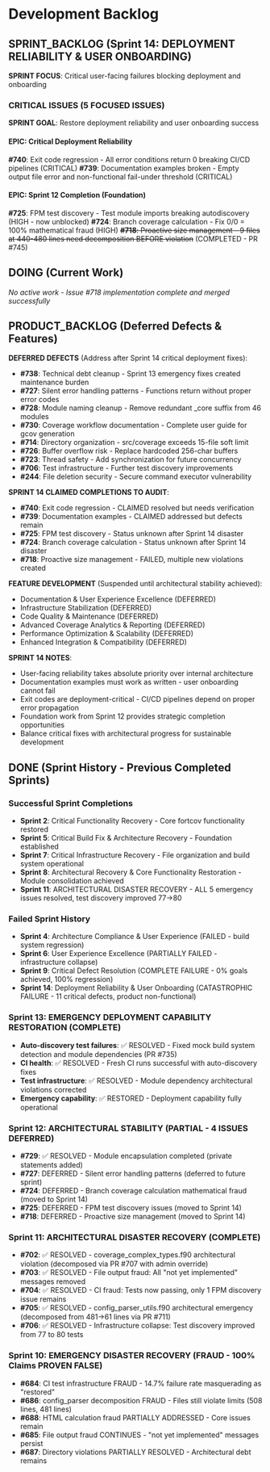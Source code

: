 # Development Backlog

## SPRINT_BACKLOG (Sprint 14: DEPLOYMENT RELIABILITY & USER ONBOARDING)

**SPRINT FOCUS**: Critical user-facing failures blocking deployment and onboarding

### CRITICAL ISSUES (5 FOCUSED ISSUES)

**SPRINT GOAL**: Restore deployment reliability and user onboarding success

#### EPIC: Critical Deployment Reliability
**#740**: Exit code regression - All error conditions return 0 breaking CI/CD pipelines (CRITICAL)
**#739**: Documentation examples broken - Empty output file error and non-functional fail-under threshold (CRITICAL)

#### EPIC: Sprint 12 Completion (Foundation)
**#725**: FPM test discovery - Test module imports breaking autodiscovery (HIGH - now unblocked) 
**#724**: Branch coverage calculation - Fix 0/0 = 100% mathematical fraud (HIGH)
~~**#718**: Proactive size management - 9 files at 440-480 lines need decomposition BEFORE violation~~ (COMPLETED - PR #745)

## DOING (Current Work)

*No active work - Issue #718 implementation complete and merged successfully*

## PRODUCT_BACKLOG (Deferred Defects & Features)

**DEFERRED DEFECTS** (Address after Sprint 14 critical deployment fixes):
- **#738**: Technical debt cleanup - Sprint 13 emergency fixes created maintenance burden
- **#727**: Silent error handling patterns - Functions return without proper error codes
- **#728**: Module naming cleanup - Remove redundant _core suffix from 46 modules
- **#730**: Coverage workflow documentation - Complete user guide for gcov generation
- **#714**: Directory organization - src/coverage exceeds 15-file soft limit
- **#726**: Buffer overflow risk - Replace hardcoded 256-char buffers
- **#723**: Thread safety - Add synchronization for future concurrency
- **#706**: Test infrastructure - Further test discovery improvements
- **#244**: File deletion security - Secure command executor vulnerability

**SPRINT 14 CLAIMED COMPLETIONS TO AUDIT**:
- **#740**: Exit code regression - CLAIMED resolved but needs verification
- **#739**: Documentation examples - CLAIMED addressed but defects remain
- **#725**: FPM test discovery - Status unknown after Sprint 14 disaster
- **#724**: Branch coverage calculation - Status unknown after Sprint 14 disaster 
- **#718**: Proactive size management - FAILED, multiple new violations created

**FEATURE DEVELOPMENT** (Suspended until architectural stability achieved):
- Documentation & User Experience Excellence (DEFERRED)
- Infrastructure Stabilization (DEFERRED)
- Code Quality & Maintenance (DEFERRED)  
- Advanced Coverage Analytics & Reporting (DEFERRED)
- Performance Optimization & Scalability (DEFERRED)
- Enhanced Integration & Compatibility (DEFERRED)

**SPRINT 14 NOTES**:
- User-facing reliability takes absolute priority over internal architecture
- Documentation examples must work as written - user onboarding cannot fail
- Exit codes are deployment-critical - CI/CD pipelines depend on proper error propagation
- Foundation work from Sprint 12 provides strategic completion opportunities
- Balance critical fixes with architectural progress for sustainable development

## DONE (Sprint History - Previous Completed Sprints)

### Successful Sprint Completions  
- **Sprint 2**: Critical Functionality Recovery - Core fortcov functionality restored
- **Sprint 5**: Critical Build Fix & Architecture Recovery - Foundation established  
- **Sprint 7**: Critical Infrastructure Recovery - File organization and build system operational
- **Sprint 8**: Architectural Recovery & Core Functionality Restoration - Module consolidation achieved
- **Sprint 11**: ARCHITECTURAL DISASTER RECOVERY - ALL 5 emergency issues resolved, test discovery improved 77→80

### Failed Sprint History
- **Sprint 4**: Architecture Compliance & User Experience (FAILED - build system regression)
- **Sprint 6**: User Experience Excellence (PARTIALLY FAILED - infrastructure collapse)  
- **Sprint 9**: Critical Defect Resolution (COMPLETE FAILURE - 0% goals achieved, 100% regression)
- **Sprint 14**: Deployment Reliability & User Onboarding (CATASTROPHIC FAILURE - 11 critical defects, product non-functional)

### Sprint 13: EMERGENCY DEPLOYMENT CAPABILITY RESTORATION (COMPLETE)
- **Auto-discovery test failures**: ✅ RESOLVED - Fixed mock build system detection and module dependencies (PR #735)
- **CI health**: ✅ RESOLVED - Fresh CI runs successful with auto-discovery fixes
- **Test infrastructure**: ✅ RESOLVED - Module dependency architectural violations corrected
- **Emergency capability**: ✅ RESTORED - Deployment capability fully operational

### Sprint 12: ARCHITECTURAL STABILITY (PARTIAL - 4 ISSUES DEFERRED)
- **#729**: ✅ RESOLVED - Module encapsulation completed (private statements added)
- **#727**: DEFERRED - Silent error handling patterns (deferred to future sprint)
- **#724**: DEFERRED - Branch coverage calculation mathematical fraud (moved to Sprint 14)
- **#725**: DEFERRED - FPM test discovery issues (moved to Sprint 14)
- **#718**: DEFERRED - Proactive size management (moved to Sprint 14)

### Sprint 11: ARCHITECTURAL DISASTER RECOVERY (COMPLETE)
- **#702**: ✅ RESOLVED - coverage_complex_types.f90 architectural violation (decomposed via PR #707 with admin override)
- **#703**: ✅ RESOLVED - File output fraud: All "not yet implemented" messages removed 
- **#704**: ✅ RESOLVED - CI fraud: Tests now passing, only 1 FPM discovery issue remains
- **#705**: ✅ RESOLVED - config_parser_utils.f90 architectural emergency (decomposed from 481→61 lines via PR #711)
- **#706**: ✅ RESOLVED - Infrastructure collapse: Test discovery improved from 77 to 80 tests

### Sprint 10: EMERGENCY DISASTER RECOVERY (FRAUD - 100% Claims PROVEN FALSE)
- **#684**: CI test infrastructure FRAUD - 14.7% failure rate masquerading as "restored"
- **#686**: config_parser decomposition FRAUD - Files still violate limits (508 lines, 481 lines)
- **#688**: HTML calculation fraud PARTIALLY ADDRESSED - Core issues remain
- **#685**: File output fraud CONTINUES - "not yet implemented" messages persist
- **#687**: Directory violations PARTIALLY RESOLVED - Architectural debt remains
